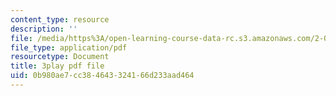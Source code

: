 ```yaml
---
content_type: resource
description: ''
file: /media/https%3A/open-learning-course-data-rc.s3.amazonaws.com/2-003sc-engineering-dynamics-fall-2011/0b980ae7cc384643324166d233aad464_wzEqF_UQkks.pdf
file_type: application/pdf
resourcetype: Document
title: 3play pdf file
uid: 0b980ae7-cc38-4643-3241-66d233aad464
---
```

